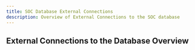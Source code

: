 ```yaml
---
title: SOC Database External Connections
description: Overview of External Connections to the SOC database
---
```


## External Connections to the Database Overview
